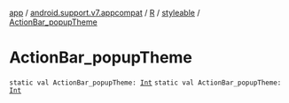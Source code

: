 [app](../../../index.md) / [android.support.v7.appcompat](../../index.md) / [R](../index.md) / [styleable](index.md) / [ActionBar_popupTheme](./-action-bar_popup-theme.md)

# ActionBar_popupTheme

`static val ActionBar_popupTheme: `[`Int`](https://kotlinlang.org/api/latest/jvm/stdlib/kotlin/-int/index.html)
`static val ActionBar_popupTheme: `[`Int`](https://kotlinlang.org/api/latest/jvm/stdlib/kotlin/-int/index.html)